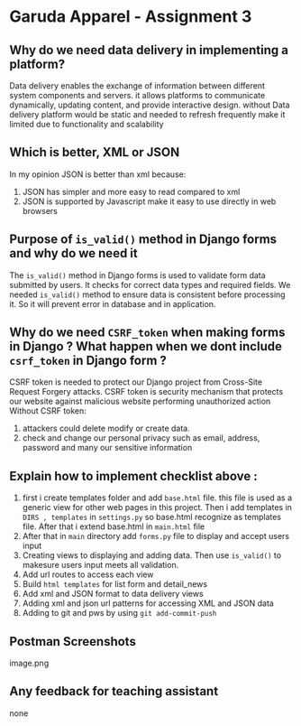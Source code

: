 
# Garuda Apparel - Assignment 3 

## Why do we need data delivery in implementing a platform?
Data delivery enables the exchange of information between different system components and servers. it allows platforms to communicate dynamically, updating content, and provide interactive design. 
without Data delivery platform would be static and needed to refresh frequently make it limited due to functionality and scalability

## Which is better, XML or JSON
In my opinion JSON is better than xml because:
1. JSON has simpler and more easy to read compared to xml
2. JSON is supported by Javascript make it easy to use directly in web browsers

## Purpose of `is_valid()` method in Django forms and why do we need it
The `is_valid()` method in Django forms is used to validate form data submitted by users. It checks for correct data types and required fields.
We needed `is_valid()` method to ensure data is consistent before processing it. So it will prevent error in database and in application.

## Why do we need `CSRF_token` when making forms in Django ? What happen when we dont include `csrf_token` in Django form ?
CSRF token is needed to protect our Django project from Cross-Site Request Forgery attacks. CSRF token is security mechanism that protects our website against malicious website performing unauthorized action
Without CSRF token: 
1. attackers could delete modify or create data.
2. check and change our personal privacy such as email, address, password and many our sensitive information

## Explain how to implement checklist above :
1. first i create templates folder and add `base.html` file. this file is used as a generic view for other web pages in this project. 
Then i add templates in `DIRS , templates` in `settings.py` so base.html recognize as templates file. After that i extend base.html in `main.html` file 
2.  After that in `main` directory add `forms.py` file to display and accept users input 
3. Creating views to displaying and adding data. Then use `is_valid()` to makesure users input meets all validation.
4. Add url routes to access each view
5. Build `html templates` for list form and detail_news
6. Add xml and JSON format to data delivery views
9. Adding xml and json url patterns for accessing XML and JSON data 
10. Adding to git and pws by using `git add-commit-push`

## Postman Screenshots
image.png

## Any feedback for teaching assistant
none 